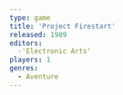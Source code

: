 ```yaml
---
type: game
title: 'Project Firestart'
released: 1989
editors: 
  -'Electronic Arts'
players: 1
genres:
  - Aventure
---
```

